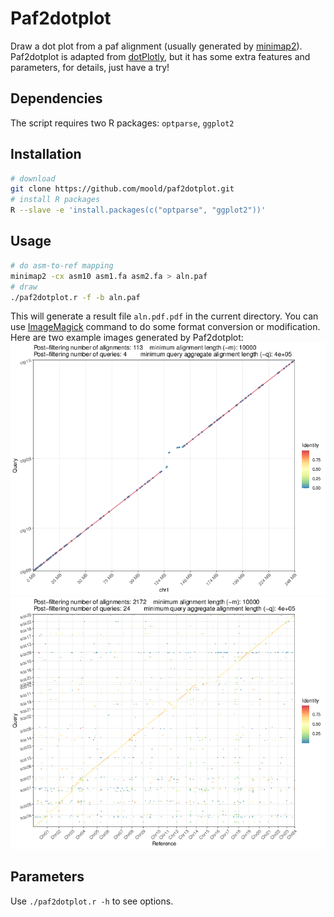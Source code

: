 # Paf2dotplot
Draw a dot plot from a paf alignment (usually generated by [minimap2](https://github.com/lh3/minimap2)). Paf2dotplot is adapted from [dotPlotly](https://github.com/tpoorten/dotPlotly/), but it has some extra features and parameters, for details, just have a try!

## Dependencies  
The script requires two R packages: `optparse`, `ggplot2`

## Installation  
```sh
# download
git clone https://github.com/moold/paf2dotplot.git
# install R packages
R --slave -e 'install.packages(c("optparse", "ggplot2"))'
```

## Usage
```sh
# do asm-to-ref mapping
minimap2 -cx asm10 asm1.fa asm2.fa > aln.paf
# draw
./paf2dotplot.r -f -b aln.paf
```
This will generate a result file `aln.pdf.pdf` in the current directory. You can use [ImageMagick](https://github.com/ImageMagick/ImageMagick) command to do some format conversion or modification.
Here are two example images generated by Paf2dotplot:  
![1-to-many](./example/test1.paf.png) ![many-to-many](./example/test2.paf.png)

## Parameters
Use `./paf2dotplot.r -h` to see options.





	